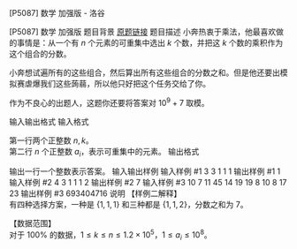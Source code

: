 



[P5087] 数学 加强版 - 洛谷














[P5087] 数学 加强版
题目背景
[原题链接](https://www.luogu.com.cn/problem/P5087)
题目描述
小奔热衷于乘法，他最喜欢做的事情是：从一个有 $n$ 个元素的可重集中选出 $k$ 个数，并把这 $k$ 个数的乘积作为这个组合的分数。

小奔想试遍所有的这些组合，然后算出所有这些组合的分数之和。但是他还要出模拟赛虐爆我们这些蒟蒻，所以他只好把这个任务交给了你。

作为不良心的出题人，这题你还要将答案对 $10^9 + 7$ 取模。

输入输出格式
输入格式

第一行两个正整数 $n,k$。  
第二行 $n$ 个正整数 $a_i$，表示可重集中的元素。
输出格式

输出一行一个整数表示答案。
输入输出样例
输入样例 #1
3 3
1 1 1
输出样例 #1
1
输入样例 #2
4 3
1 1 1 2
输出样例 #2
7
输入样例 #3
10 7
11 45 14 19 19 8 10 8 17 23
输出样例 #3
693404716
说明
【样例二解释】  
有四种选择方案，一种是 $\{1,1,1\}$ 和三种都是 $\{1,1,2\}$，分数之和为 $7$。

【数据范围】  
对于 $100\%$ 的数据，$1\le k \le n \le 1.2\times 10^5$，$1\le a_i \le 10^8$。






